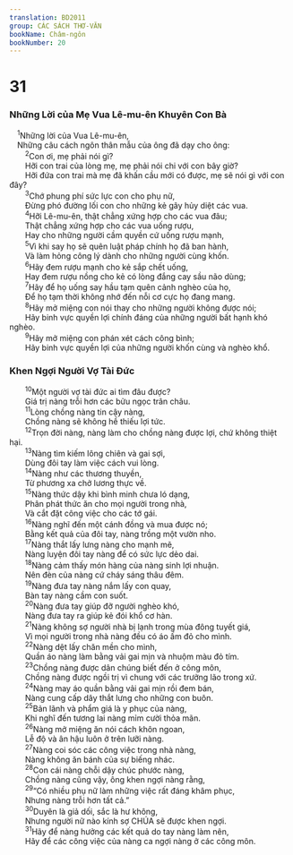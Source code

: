 ```yaml
---
translation: BD2011
group: CÁC SÁCH THƠ-VĂN
bookName: Châm-ngôn 
bookNumber: 20
---
```


<div class="title"><h1>31</h1><h3>Những Lời của Mẹ Vua Lê-mu-ên Khuyên Con Bà</h3></div>
<span class="verse ch_31_1"> <sup>1</sup>Những lời của Vua Lê-mu-ên,<br/> Những câu cách ngôn thân mẫu của ông đã dạy cho ông:<br/></span>
<span class="verse ch_31_2">  <sup>2</sup>Con ơi, mẹ phải nói gì?<br/>  Hỡi con trai của lòng mẹ, mẹ phải nói chi với con bây giờ?<br/>  Hỡi đứa con trai mà mẹ đã khấn cầu mới có được, mẹ sẽ nói gì với con đây?<br/></span>
<span class="verse ch_31_3">  <sup>3</sup>Chớ phung phí sức lực con cho phụ nữ,<br/>  Ðừng phó đường lối con cho những kẻ gây hủy diệt các vua.<br/></span>
<span class="verse ch_31_4">  <sup>4</sup>Hỡi Lê-mu-ên, thật chẳng xứng hợp cho các vua đâu;<br/>  Thật chẳng xứng hợp cho các vua uống rượu,<br/>  Hay cho những người cầm quyền cứ uống rượu mạnh,<br/></span>
<span class="verse ch_31_5">  <sup>5</sup>Vì khi say họ sẽ quên luật pháp chính họ đã ban hành,<br/>  Và làm hỏng công lý dành cho những người cùng khốn.<br/></span>
<span class="verse ch_31_6">  <sup>6</sup>Hãy đem rượu mạnh cho kẻ sắp chết uống,<br/>  Hay đem rượu nồng cho kẻ có lòng đắng cay sầu não dùng;<br/></span>
<span class="verse ch_31_7">  <sup>7</sup>Hãy để họ uống say hầu tạm quên cảnh nghèo của họ,<br/>  Ðể họ tạm thời không nhớ đến nỗi cơ cực họ đang mang.<br/></span>
<span class="verse ch_31_8">  <sup>8</sup>Hãy mở miệng con nói thay cho những người không được nói;<br/>  Hãy binh vực quyền lợi chính đáng của những người bất hạnh khó nghèo.<br/></span>
<span class="verse ch_31_9">  <sup>9</sup>Hãy mở miệng con phán xét cách công bình;<br/>  Hãy binh vực quyền lợi của những người khốn cùng và nghèo khổ.<br/></span>
<div class="title"><h3>Khen Ngợi Người Vợ Tài Ðức</h3></div>
<span class="verse ch_31_10">  <sup>10</sup>Một người vợ tài đức ai tìm đâu được?<br/>  Giá trị nàng trỗi hơn các bửu ngọc trân châu.<br/></span>
<span class="verse ch_31_11">  <sup>11</sup>Lòng chồng nàng tin cậy nàng,<br/>  Chồng nàng sẽ không hề thiếu lợi tức.<br/></span>
<span class="verse ch_31_12">  <sup>12</sup>Trọn đời nàng, nàng làm cho chồng nàng được lợi, chứ không thiệt hại.<br/></span>
<span class="verse ch_31_13">  <sup>13</sup>Nàng tìm kiếm lông chiên và gai sợi,<br/>  Dùng đôi tay làm việc cách vui lòng.<br/></span>
<span class="verse ch_31_14">  <sup>14</sup>Nàng như các thương thuyền,<br/>  Từ phương xa chở lương thực về.<br/></span>
<span class="verse ch_31_15">  <sup>15</sup>Nàng thức dậy khi bình minh chưa ló dạng,<br/>  Phân phát thức ăn cho mọi người trong nhà,<br/>  Và cắt đặt công việc cho các tớ gái.<br/></span>
<span class="verse ch_31_16">  <sup>16</sup>Nàng nghĩ đến một cánh đồng và mua được nó;<br/>  Bằng kết quả của đôi tay, nàng trồng một vườn nho.<br/></span>
<span class="verse ch_31_17">  <sup>17</sup>Nàng thắt lấy lưng nàng cho mạnh mẽ,<br/>  Nàng luyện đôi tay nàng để có sức lực dẻo dai.<br/></span>
<span class="verse ch_31_18">  <sup>18</sup>Nàng cảm thấy món hàng của nàng sinh lợi nhuận.<br/>  Nên đèn của nàng cứ cháy sáng thâu đêm.<br/></span>
<span class="verse ch_31_19">  <sup>19</sup>Nàng đưa tay nàng nắm lấy con quay,<br/>  Bàn tay nàng cầm con suốt.<br/></span>
<span class="verse ch_31_20">  <sup>20</sup>Nàng đưa tay giúp đỡ người nghèo khó,<br/>  Nàng đưa tay ra giúp kẻ đói khổ cơ hàn.<br/></span>
<span class="verse ch_31_21">  <sup>21</sup>Nàng không sợ người nhà bị lạnh trong mùa đông tuyết giá,<br/>  Vì mọi người trong nhà nàng đều có áo ấm đỏ cho mình.<br/></span>
<span class="verse ch_31_22">  <sup>22</sup>Nàng dệt lấy chăn mền cho mình,<br/>  Quần áo nàng làm bằng vải gai mịn và nhuộm màu đỏ tím.<br/></span>
<span class="verse ch_31_23">  <sup>23</sup>Chồng nàng được dân chúng biết đến ở công môn,<br/>  Chồng nàng được ngồi trị vì chung với các trưởng lão trong xứ.<br/></span>
<span class="verse ch_31_24">  <sup>24</sup>Nàng may áo quần bằng vải gai mịn rồi đem bán,<br/>  Nàng cung cấp dây thắt lưng cho những con buôn.<br/></span>
<span class="verse ch_31_25">  <sup>25</sup>Bản lãnh và phẩm giá là y phục của nàng,<br/>  Khi nghĩ đến tương lai nàng mỉm cười thỏa mãn.<br/></span>
<span class="verse ch_31_26">  <sup>26</sup>Nàng mở miệng ăn nói cách khôn ngoan,<br/>  Lễ độ và ân hậu luôn ở trên lưỡi nàng.<br/></span>
<span class="verse ch_31_27">  <sup>27</sup>Nàng coi sóc các công việc trong nhà nàng,<br/>  Nàng không ăn bánh của sự biếng nhác.<br/></span>
<span class="verse ch_31_28">  <sup>28</sup>Con cái nàng chỗi dậy chúc phước nàng,<br/>  Chồng nàng cũng vậy, ông khen ngợi nàng rằng,<br/></span>
<span class="verse ch_31_29">  <sup>29</sup>“Có nhiều phụ nữ làm những việc rất đáng khâm phục,<br/>  Nhưng nàng trỗi hơn tất cả.”<br/></span>
<span class="verse ch_31_30">  <sup>30</sup>Duyên là giả dối, sắc là hư không,<br/>  Nhưng người nữ nào kính sợ CHÚA sẽ được khen ngợi.<br/></span>
<span class="verse ch_31_31">  <sup>31</sup>Hãy để nàng hưởng các kết quả do tay nàng làm nên,<br/>  Hãy để các công việc của nàng ca ngợi nàng ở các công môn.<br/></span>
